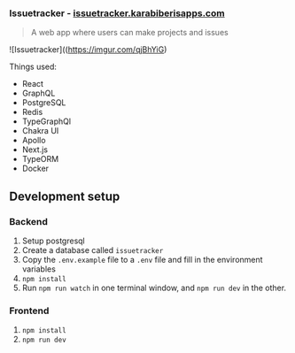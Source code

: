 ### Issuetracker - <a href="https://issuetracker.karabiberisapps.com">issuetracker.karabiberisapps.com</a>

> A web app where users can make projects and issues

![Issuetracker]((https://imgur.com/qjBhYiG)

Things used:

- React
- GraphQL
- PostgreSQL
- Redis
- TypeGraphQl
- Chakra UI
- Apollo
- Next.js
- TypeORM
- Docker

## Development setup

### Backend

1. Setup postgresql
2. Create a database called `issuetracker`
3. Copy the `.env.example` file to a `.env` file and fill in the environment variables
4. `npm install`
5. Run `npm run watch` in one terminal window, and `npm run dev` in the other.

### Frontend

1. `npm install`
2. `npm run dev`
